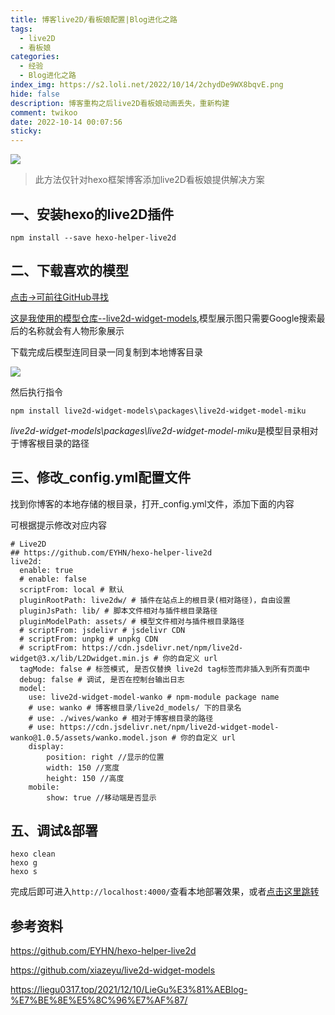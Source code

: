 ```yaml
---
title: 博客live2D/看板娘配置|Blog进化之路
tags:
  - live2D
  - 看板娘
categories:
  - 经验
  - Blog进化之路
index_img: https://s2.loli.net/2022/10/14/2chydDe9WX8bqvE.png
hide: false
description: 博客重构之后live2D看板娘动画丢失，重新构建
comment: twikoo
date: 2022-10-14 00:07:56
sticky:
---
```




![](https://s2.loli.net/2022/10/14/2chydDe9WX8bqvE.png)

> 此方法仅针对hexo框架博客添加live2D看板娘提供解决方案

## 一、安装hexo的live2D插件

```
npm install --save hexo-helper-live2d
```

## 二、下载喜欢的模型

[点击→可前往GitHub寻找](https://github.com/search?q=live2d)

[这是我使用的模型仓库--live2d-widget-models](https://github.com/xiazeyu/live2d-widget-models),模型展示图只需要Google搜索最后的名称就会有人物形象展示

下载完成后模型连同目录一同复制到本地博客目录

![](https://sm.ms/image/XklSVf8iy1xdZbO)

然后执行指令

```shell
npm install live2d-widget-models\packages\live2d-widget-model-miku
```

*live2d-widget-models\packages\live2d-widget-model-miku*是模型目录相对于博客根目录的路径

## 三、修改_config.yml配置文件

找到你博客的本地存储的根目录，打开_config.yml文件，添加下面的内容

可根据提示修改对应内容

```shell
# Live2D
## https://github.com/EYHN/hexo-helper-live2d
live2d:
  enable: true
  # enable: false
  scriptFrom: local # 默认
  pluginRootPath: live2dw/ # 插件在站点上的根目录(相对路径)，自由设置
  pluginJsPath: lib/ # 脚本文件相对与插件根目录路径
  pluginModelPath: assets/ # 模型文件相对与插件根目录路径
  # scriptFrom: jsdelivr # jsdelivr CDN
  # scriptFrom: unpkg # unpkg CDN
  # scriptFrom: https://cdn.jsdelivr.net/npm/live2d-widget@3.x/lib/L2Dwidget.min.js # 你的自定义 url
  tagMode: false # 标签模式, 是否仅替换 live2d tag标签而非插入到所有页面中
  debug: false # 调试, 是否在控制台输出日志
  model:
    use: live2d-widget-model-wanko # npm-module package name
    # use: wanko # 博客根目录/live2d_models/ 下的目录名
    # use: ./wives/wanko # 相对于博客根目录的路径
    # use: https://cdn.jsdelivr.net/npm/live2d-widget-model-wanko@1.0.5/assets/wanko.model.json # 你的自定义 url
    display:
		position: right //显示的位置
		width: 150 //宽度
		height: 150 //高度
	mobile:
		show: true //移动端是否显示
```

## 五、调试&部署

```
hexo clean 
hexo g
hexo s
```

完成后即可进入`http://localhost:4000/`查看本地部署效果，或者[点击这里跳转](http://localhost:4000/)

## 参考资料

https://github.com/EYHN/hexo-helper-live2d

https://github.com/xiazeyu/live2d-widget-models

https://liegu0317.top/2021/12/10/LieGu%E3%81%AEBlog-%E7%BE%8E%E5%8C%96%E7%AF%87/
